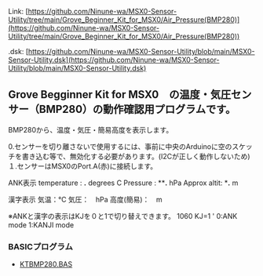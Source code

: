 Link:
[https://github.com/Ninune-wa/MSX0-Sensor-Utility/tree/main/Grove_Beginner_Kit_for_MSX0/Air_Pressure(BMP280)](https://github.com/Ninune-wa/MSX0-Sensor-Utility/tree/main/Grove_Beginner_Kit_for_MSX0/Air_Pressure(BMP280))

.dsk:
[https://github.com/Ninune-wa/MSX0-Sensor-Utility/blob/main/MSX0-Sensor-Utility.dsk](https://github.com/Ninune-wa/MSX0-Sensor-Utility/blob/main/MSX0-Sensor-Utility.dsk)
## Grove Begginner Kit for MSX0　の温度・気圧センサー（BMP280）の動作確認用プログラムです。

BMP280から、温度・気圧・簡易高度を表示します。

0.センサーを切り離さないで使用するには、事前に中央のArduinoに空のスケッチを書き込む等で、無効化する必要があります。(I2Cが正しく動作しないため)
１.センサーはMSX0のPort.A(赤)に接続します。

ANK表示
temperature :   **.** degrees C
Pressure    : ****.** hPa
Approx altit:   ***.** m


漢字表示
気温：℃
気圧：　hPa
高度(簡易)：　m

※ANKと漢字の表示はKJを０と1で切り替えできます。
1060   KJ=1 ' 0:ANK mode 1:KANJI mode


### BASICプログラム
- [KTBMP280.BAS](https://github.com/Ninune-wa/MSX0-Sensor-Utility/blob/main/Grove_Beginner_Kit_for_MSX0/Air_Pressure(BMP280)/KTBMP280.BAS)

